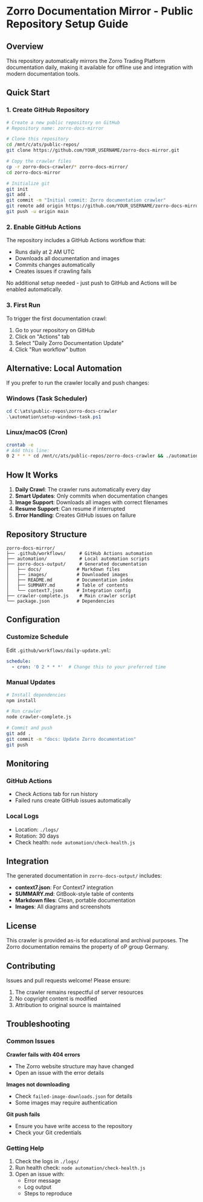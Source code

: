 # Zorro Documentation Mirror - Public Repository Setup Guide

## Overview

This repository automatically mirrors the Zorro Trading Platform documentation daily, making it available for offline use and integration with modern documentation tools.

## Quick Start

### 1. Create GitHub Repository

```bash
# Create a new public repository on GitHub
# Repository name: zorro-docs-mirror

# Clone this repository
cd /mnt/c/ats/public-repos/
git clone https://github.com/YOUR_USERNAME/zorro-docs-mirror.git

# Copy the crawler files
cp -r zorro-docs-crawler/* zorro-docs-mirror/
cd zorro-docs-mirror

# Initialize git
git init
git add .
git commit -m "Initial commit: Zorro documentation crawler"
git remote add origin https://github.com/YOUR_USERNAME/zorro-docs-mirror.git
git push -u origin main
```

### 2. Enable GitHub Actions

The repository includes a GitHub Actions workflow that:
- Runs daily at 2 AM UTC
- Downloads all documentation and images
- Commits changes automatically
- Creates issues if crawling fails

No additional setup needed - just push to GitHub and Actions will be enabled automatically.

### 3. First Run

To trigger the first documentation crawl:
1. Go to your repository on GitHub
2. Click on "Actions" tab
3. Select "Daily Zorro Documentation Update"
4. Click "Run workflow" button

## Alternative: Local Automation

If you prefer to run the crawler locally and push changes:

### Windows (Task Scheduler)
```powershell
cd C:\ats\public-repos\zorro-docs-crawler
.\automation\setup-windows-task.ps1
```

### Linux/macOS (Cron)
```bash
crontab -e
# Add this line:
0 2 * * * cd /mnt/c/ats/public-repos/zorro-docs-crawler && ./automation/update-docs.sh
```

## How It Works

1. **Daily Crawl**: The crawler runs automatically every day
2. **Smart Updates**: Only commits when documentation changes
3. **Image Support**: Downloads all images with correct filenames
4. **Resume Support**: Can resume if interrupted
5. **Error Handling**: Creates GitHub issues on failure

## Repository Structure

```
zorro-docs-mirror/
├── .github/workflows/     # GitHub Actions automation
├── automation/            # Local automation scripts
├── zorro-docs-output/     # Generated documentation
│   ├── docs/             # Markdown files
│   ├── images/           # Downloaded images
│   ├── README.md         # Documentation index
│   ├── SUMMARY.md        # Table of contents
│   └── context7.json     # Integration config
├── crawler-complete.js    # Main crawler script
└── package.json          # Dependencies
```

## Configuration

### Customize Schedule

Edit `.github/workflows/daily-update.yml`:
```yaml
schedule:
  - cron: '0 2 * * *'  # Change this to your preferred time
```

### Manual Updates

```bash
# Install dependencies
npm install

# Run crawler
node crawler-complete.js

# Commit and push
git add .
git commit -m "docs: Update Zorro documentation"
git push
```

## Monitoring

### GitHub Actions
- Check Actions tab for run history
- Failed runs create GitHub issues automatically

### Local Logs
- Location: `./logs/`
- Rotation: 30 days
- Check health: `node automation/check-health.js`

## Integration

The generated documentation in `zorro-docs-output/` includes:
- **context7.json**: For Context7 integration
- **SUMMARY.md**: GitBook-style table of contents
- **Markdown files**: Clean, portable documentation
- **Images**: All diagrams and screenshots

## License

This crawler is provided as-is for educational and archival purposes. The Zorro documentation remains the property of oP group Germany.

## Contributing

Issues and pull requests welcome! Please ensure:
1. The crawler remains respectful of server resources
2. No copyright content is modified
3. Attribution to original source is maintained

## Troubleshooting

### Common Issues

**Crawler fails with 404 errors**
- The Zorro website structure may have changed
- Open an issue with the error details

**Images not downloading**
- Check `failed-image-downloads.json` for details
- Some images may require authentication

**Git push fails**
- Ensure you have write access to the repository
- Check your Git credentials

### Getting Help

1. Check the logs in `./logs/`
2. Run health check: `node automation/check-health.js`
3. Open an issue with:
   - Error message
   - Log output
   - Steps to reproduce